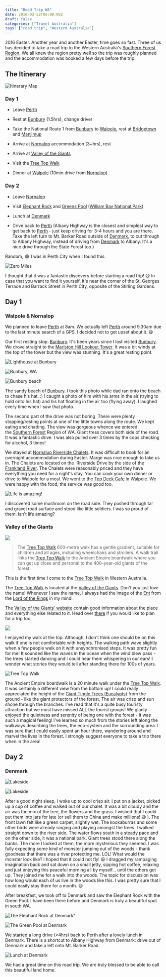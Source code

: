 ```yaml
---
title: "Road Trip WA"
date: 2016-03-22T00:00:09Z
draft: false
categories: ["Travel Australia"]
tags: ["road trip", "Western Australia"]
---
```


2016 Easter. Another year and another Easter, time goes so fast. Three of us has decided to take a road trip to the Western Australia's [Southern Forest Region](http://www.southernforests.com.au). We all knew the region pretty well so the trip was roughly planned and the accommodation was booked a few days before the trip.
## The Itinerary

![Itinerary Map](https://lh3.googleusercontent.com/hH--bSMRKVwW5-xaF4uxMmZ5hfX7ngG2TpsrUnwLOvSl7r59g0Yx3RZ6qtbR4-tbDgcrYhltWxAyYzClargXCaLjZ9yG_bs6E6rhqOnl0wbIKjgpI-E2oUimpiBrijUm3WRQxSDNuzldCqSoCrUQWQ4N9Nk-Wtk09XH8wt5TwZ7xZ9E5fx4peaK5q59fo8KNzVo5bf-aidpF9Ur6x_h--ofZ_5bQFhXBIlVNtKb3BqnKWITKY7IoorYHOqqmTeBqOuNry4VlI93MCwQlntVisa5EVNeVTeJCLmYk06iC3LxTiMU2PpNYX66N-tHwwt0b9uAfwPwMp_XIjOSK00ZQZ_Gt1mxXrQHc7-Q3hgxNFXfBY2yiR6P4eV33NXFM6hyT_uUM8PZXQXN5wrVm8P4jfWsP6LfWhNFjBASMjRnD_07q8xce-19zP0OKvNHPGk9xsoaseUVISmcB4QYAdmBN29S3tQ24_URX_JAIGt0S4ynkJw0yHp98QkZlLzBn6fSXSON1Xfhd03PfvUwQDmaHkcrZj7RE5xrV1IqUwN-DlesLtG285C-SLM-qWzfd2lEDeGw_8sqxdbjJtU3KkgcWSx_c5_fEtGN_S2E4ETBMVRgp1_LI=w539-h689-no "Itinerary Map")

### Day 1

- Leave [Perth](https://en.wikipedia.org/wiki/Perth)

- Rest at [Bunbury](http://www.bunbury.wa.gov.au/) (1.5hrs), change driver

- Take the National Route 1 from [Bunbury](http://www.bunbury.wa.gov.au/) to [Walpole](http://www.walpole.com.au/), rest at [Bridgetown](https://en.wikipedia.org/wiki/Bridgetown,_Western_Australia) and [Manjimup](https://en.wikipedia.org/wiki/Manjimup,_Western_Australia)

- Arrive at [Nornalop](https://en.wikipedia.org/wiki/Nornalup,_Western_Australia) accommodation (3+hrs), rest

- Arrive at [Valley of the Giants](http://www.valleyofthegiants.com.au/)

- Visit the [Tree Top Walk](http://valleyofthegiants.com.au/_menus/Attraction/Tree_Top_Walk.php)

- Dinner at [Walpole](http://www.walpole.com.au/) (10min drive from [Nornalop](https://en.wikipedia.org/wiki/Nornalup,_Western_Australia))

### Day 2

- Leave [Nornalop](https://en.wikipedia.org/wiki/Nornalup,_Western_Australia)

- Visit [Elephant Rock](https://en.wikipedia.org/wiki/Elephant_Rocks_(Western_Australia)) and [Greens Pool](https://en.wikipedia.org/wiki/Greens_Pool) ([William Bay National Park](https://en.wikipedia.org/wiki/William_Bay_National_Park))

- Lunch at [Denmark](http://www.denmark.com.au/)

- Drive back to [Perth](https://en.wikipedia.org/wiki/Perth) (Albany Highway is the closest and simplest way to get back to [Perth](https://en.wikipedia.org/wiki/Perth) - just keep driving for 3-4 hours and you are there. Take the left turn to Mt. Barker Road outside of [Denmark](http://www.denmark.com.au/), to cut through to Albany Highway, instead of driving from [Denmark](http://www.denmark.com.au/) to Albany. It's a nice drive through the State Forest too.)

Random, 😂 I was in Perth City when I found this:

![Zero Miles](https://lh3.googleusercontent.com/E3jOEWFYb1xDn4pdaGT9pBRcnMQP4mTqHr1tP14J7uWwo2kklij8W0I5lCA34SilZzgbzhvrNL39Y2K8zJCPDv9D5M59ohlmtxE7iXM8IwBkuD43yp5INzeTOm1xQmNX8Be5-lOaCCyAPYgnF2jlTGwmggKwBl0yEPUaOTrSbC7dd1eApHkbLpMG0IYPv_HmipJhWNC4ivAYNn39vXidajofSRc6XNIbaAIab6tSRHez4hG47pV3bbt4w-L9MPjrb7_sebnBqLayTa8moNbDVzc_A8MJ7cPeO5H71sU170BsQjlR2QSrtyejOz7K1YetQnLDGZC5WpV2JbrFAwO-pZdDcpKBnwq54COmaXD9JcG8a2EeV5xwQjrxrkBV5pPiquBhk2cugOnL6bT7ywyS9aFH0wuvUUaxNSgTE_yRaKqIxwri4et8pMK-qkiuT_gApstLbMQSpPAdQsVGZB_IUAvWJ2FJSj1w-qUfwLeHtI4SBbu9yJvpvjZUxg7O3ZxE1XLx7U15oPgDLyD7P4VEMWjrwdEl5n5_BeBi0Qu57hKB-F-XZnoplZEy0ymasHh7EZsFaFr0Oo2e3GuZKfHYji9WQn_vKL0sVTE7Xm7cUJnyZPb8dLDJ6XolTQWyyjY-gPbaSog_vB5xpvhUZH0eJDla=w620-h650-no "Zero Miles")

I thought that it was a fantastic discovery before starting a road trip! 😃 In case that you want to find it yourself, it's near the corner of the St. Georges Terrace and Barrack Street in Perth City, opposite of the Stirling Gardens.

## Day 1
### Walpole & Nornalop

We planned to leave [Perth](https://en.wikipedia.org/wiki/Perth) at 8am. We actually left [Perth](https://en.wikipedia.org/wiki/Perth) around 9.30am due to the last minute search of a GPS. I decided not to get upset about it. 😃

Our first resting stop: [Bunbury](http://www.bunbury.wa.gov.au/). It's been years since I last visited [Bunbury](http://www.bunbury.wa.gov.au/). We drove straight to the [Marlston Hill Lookout Tower](https://www.tripadvisor.com.au/Attraction_Review-g255364-d6366462-Reviews-Marlston_Hill_Lookout_Tower-Bunbury_Western_Australia.html). It was a bit windy at the top of the tower but the view was stunning. It's a great resting point.

![Lighthouse at Bunbury](https://lh3.googleusercontent.com/ADVPqMc6RgbNv4DYXeG7rHZ8THdRGI_yO87b5LSPCEdn4E-f93PAm7OmEA8iCpCyKH5ttw15otTr9hsBkc6aiUh_U2PTmfQtzVUP3mGg6PrMQ4xbqBE2NMJM_-hYu16YMLieGMZZ3VnxVNM7rpqCl_BG8WkbzdNT8acR4_VMudQX7cdhGlElL0JVZG6syV_PuSpt6yAR8sKEWjRS084idqdrUaR6AfGOnRpRsn_mxydCiRf3FAgbAxcPRwl7aAl2fid-wCXaRYJMo8cLkIO92kstkpEpg0KbJhLu3NMkTtdYNtUBNs_FkfhtOFi62SUu6G1g48KKsYX8SFQaUqk55_n4YaNxITQpDaVu4_tbwusm67OoLcMHaG5GhZG8NHFBGg204cy6eGTW010bv-q8OMhcNcgUxoSaIYMkF1t1JW7vWbwmXdJZhZgyJYMMpuviQKF8b2LJFOlz5Lznexz86sXRTO_8VRjy4oHD37i5tsfyxpG9fwl_a29Vz_xd4MtxKgGTFjuNVdRAvEbU4asvzw80SyQwJQEB09I6TyEm4w3-EH3XztOolWXg35tJ7tYoMGOksx6yG6MNZ28fWDDkO0B-DiuffokC0NIJGyIwG2Zn57jb_8WgM6qoMSZYzjgr6x1yRbdPyVhx3pFxposfj2aGME7DZ57M=w540-h720-no "Lighthouse at Bunbury")

![Bunbury, WA](https://lh3.googleusercontent.com/iQOdmh8gUj9B2FFYd_6T3LRmpG030e7Dw-IHy_6pN1uno8bf7erMUjTPAWATeg0tMYNp3WvYjjZQryZ_tHZxOs9B6dn2mpS-CoQcBMrOybambjl3UoKw1nkDh_2rEzM_cfQy4AK2uAOQbruyd3utQTCjBzqUBQv2c1_KRMuPSV2pAQlgmdtU214iw7GlV6x-tahd6iPxRCuqfd0UBJZZ6hSXcFbzCNH1B7U0p8LcOCCBL8wRjr6unACQ_LRVt3_ESVkg1svS4rBJDeCyuPbQgGxvMOgEg9y-5-yvfxx_joZqU-kBd0rtOGVyCzYfCapF5_aq9K5Q9Nzf6AgZyXwQKUwspUBlyDeBipFefQ1FgCryJ9eR_M-Yr-Udo3hAJrqMQeduaog_ozzSJekMZJEDK1iS6OW8BDh4xnX6yugl0UO91WMdYHBVyqRAz-HrG8o62h1v8Ykq5nt_vhVCvqv0ROKM3qfO4ETNhFvlBX1p6RmZRPlARXBJw7XlBk4YQBzbJipyJR0BQrStUjWe6TO63QeIC2vDhZ5sdaXjTb4kYcT4u-oWsYx0f1LNLkbKmA13oQxJPlGnxPPds-Evxx9Wdx6jM_j3mJmh1Pf4hAIsEnogHzq1lNkh8nQq9nKUAt9ySHVU99-fXHYD_1aD9u4qqwRihjCH5D1w=w960-h720-no "Bunbury, WA")

![Bunbury beach](https://lh3.googleusercontent.com/eaSSWTXI_ZP6Ab5bXb0BahGMiaAY2X8E3RZD8JOHayz5L11SL8eRTPWCqjVIYZ_BU77IP3jOPgMERFYyuxboADbosU_KN3WM1rhcJ5GcGZWTCZdxHelzUwFrDPtz7Y6iLX-tUobocTr7sHAKIuhretSDaE9Xy3CNictp3aoOcywe9QWC1T11qIY9KYE-5jntIBINkTa_YSAd3LZnJlg5FYqZyGvaAPxVGkgGPnunDPCGfqSvf9jSU4wwgkoWjeN_fcFzp-1otXGJyTblqTKf9WITlqfjiEeEUltXJeyfqtD3QEex2Q8iMoOAhQetXWVoqLQdxMJtTf5ydr6pED_KpwdTlYvC4kppeY72CuzFl3P9LpyARQhowMj7K-FrgllbZJgP5M_nch375_eG_72h8u8liYaBgipwz2E0QOmDYMYnWC95i724fx-GgoIwFkYCw-4kzUdi5Xp4_GY08xrrbp35r-0kMrzgGoAsr1ID26aK8STN50q8X8f76xBVKwuX-BWQXMVRrJ1kyxxOf1d-QCk9IrF9amSW4bD0NnoDB7SSrGUYislQtku-e8E0KjmNaV6rUEJ0FU_wK7JL7zR6oM8IGHmqgnqmXVeyr3iJubIk3M1LU_FxKTaXRrpGCRBQmQYNHXaZwqwtyWcVVUQoRq2Olu86nD5z=w960-h720-no "Bunbury beach")

The sandy beach of [Bunbury](http://www.bunbury.wa.gov.au/). I took this photo while dad ran onto the beach to chase his hat. :) I caught a photo of him with his arms in the air (trying to hold onto his hat) and his hat floating in the air too (flying away). I laughed every time when I saw that photo.

The second part of the drive was not boring. There were plenty stopping/resting points at one of the little towns along the route. We kept eating and chatting. The view was gorgeous whence we entered the [Southern Forest](http://www.southernforests.com.au) Region of WA. Giant tress covers both side of the road. It was a fantastic drive. I was also pulled over 3 times by the cops checking for alcohol, 3 times!

We stayed at [Nornalup Riverside Chalets](http://www.nornalupriversidechalets.com.au). It was difficult to book for an overnight accommodation during Easter. Marge was nice enough to take us in. The Chalets are located on the  Riverside Drive by the side of the [Frankland River](https://en.wikipedia.org/wiki/Frankland_River). The Chalets were reasonably priced and they have everything you need for a night's stay. You can cook your own dinner or drive to Walpole for a meal. We went to the [Top Deck Cafe](https://www.tripadvisor.com.au/Restaurant_Review-g488368-d2627089-Reviews-Top_Deck_Cafe-Walpole_Western_Australia.html) in Walpole. We were happy with the food, the service was good too.

![Life is amazing!](https://lh3.googleusercontent.com/QL9mbfA6_m-jDGKpnQ3SKLSHWCz-vqlXp36pTam5KSKIfBDviEoeGYuM6rKx7VdiZ4LzV00d9YbqxeIpGZrAJQKWmogU4lK91cDcYCA-xq2xcERyZDqg6KI8A6UfskpyJX4QUneDwdivCratYlEjLRn27VtMQf_IQcW9KYYkF2msGxGd5P1Y94yORiwKC7IoorOQ-LKfeWAaY4ETuko5G-sSt_mwBdPugXDHH5zlCPUXtH95uZW-mMTb1942LGtqI-BjngrFH_vbCKjXpWRK0edN3xrdJeOsgeta1o4uSraWa3G9VkhaPHA4iIfG0bSEqXrqEs4ywndscKb5X5-dgPTK1MCOAr3mOjXbIDZNDz-aKtsmxTw4GKJ89sQ7zlinujwFAkFIka12Pnpa7CbX1h00I8kbXTMTlov7ibyGutDx0g4Zn1Z0BwZ6eqA_pJlduzQ0iHeCiykL6uxQ42ip5s4lGVLixd1kq5tetkPI90qhKll4aupqfpGD3Tv0Oz35DR0Hng035s5g-LhGWHP_OSC6158jUQmski-_t1qFM-i6MDhNeF0RzbxF8BR6kpYTlkZehoWa3kUSRC1ZyzMPrV4vXpUBiMAYncXbqYAxK8nkfizj=w458-h662-no "Life is amazing!")

I discovered some mushroom on the road side. They pushed through tar and gravel road surface and stood like little soldiers. I was so proud of them. Isn't life amazing?

### Valley of the Giants

<img class=" aligncenter" src="https://lh3.googleusercontent.com/MlkEJZb8FQMBwfUkc36kgr5bY75XM1IHAav6iJhHDj85d2XR_kmge3nozbkq232aV__ueVFGnFk50TpYWOxsRsbPf0-0ifa0m3HjvT0B8VYZyWzi0_Z9HCEnClOhoQIX0BRePO6e8zz5BQ2QKUhgcRymmXlSJE0tuWeQNGBPAlXv0ZDQhme0qbi6KtzNJlxRviGcYewS9ezn56QDzRWPpWtTjnZGFfG8dQwe_ooVZU46Y3TtLSRYgWoKZWpE6leMNzS0txuiKVgVv1Jv_VuVrgLwfeukLYELKLVpQG76yrWs1QB_Y-KtsS3StLqJYQ5jBV6223lnL_TZIykNxLPF40SF1ejQ0Nxp8Sttz1vMlcOiZVqm1glD919e2YFMyt_m0sYgFuxCPYXqR8S9H5c5CidEjoRFRDEAWVk803on5HkHDMZ0tQCE7ZqeflVgG58CxplJJEZGQCRnArd74VMwThqU6_qcUzCUm_Pezi0BmJ4JFeB1-_5LGDB4awqk-wCQsX-uh8gzeZ7x81AZWBwcKD9cL5w4tC1KlPZ24FL7WUee97Th_B72mebWpTB6o4yEvsZUeEhgJ8e-shajMGjyxmpiEuf1WTC6j1e16tVgdUp4zmIANG3X9KuztWTqDbCr-TjmLdwuwqUC1SY8olQeRKg8zKsuUKnv=w540-h720-no">

>The [Tree Top Walk](http://valleyofthegiants.com.au/_menus/Attraction/Tree_Top_Walk.php) 600-metre walk has a gentle gradient, suitable for children and all ages, including wheelchairs and strollers.
A walk trail links the [Tree Top Walk](http://valleyofthegiants.com.au/_menus/Attraction/Tree_Top_Walk.php) to the Ancient Empire boardwalk where you can get up close and personal to the 400-year-old giants of the forest.

This is the first time I come to the [Tree Top Walk](ttp://valleyofthegiants.com.au/_menus/Attraction/Tree_Top_Walk.php) in Western Australia.

The [Tree Top Walk](http://valleyofthegiants.com.au/_menus/Attraction/Tree_Top_Walk.php) is located at the [Valley of the Giants](http://valleyofthegiants.com.au/). Don't you just love the name! Whenever I saw the name, I always had the image of the [Ent](https://en.wikipedia.org/wiki/Ent) from the [Lord of the Rings](https://en.wikipedia.org/wiki/The_Lord_of_the_Rings) in my mind.

The [Valley of the Giants' website](http://valleyofthegiants.com.au/) contain good information about the place and everything else related to it. Head over [there](http://valleyofthegiants.com.au/) if you would like to plan for a trip too.

<img class=" aligncenter" src="https://lh3.googleusercontent.com/SNmvwDCL-PnSwWdrsvdm-EZjnVaXpxow2ypfDxUUrNxkc8XRymzy9UfzL3dG_ImEMZYES2sEEownLkjKIAdjsBKXocVnFTxz4tVzH9QXFSSe3lSn9796s3qB4pt1F9CJOL_EoSDi6J9QgIvxi5uqZZ2BRHZaKS2OFjKNz6jfq9E0iS7WrU6cLncvyvISlbpFpGTS4CVxWgkSYWlmuVQ1JlVOxfyo7ZX26roXQj7QbNOF5_7AClwtIkwNepJ2fVUzDWALm59z6XkGcVHu7O90OAmaEJwLHyABlh3T0ii8K9L-7P6rkAmronfNyvklAa37tIbKY69Yk5mpgNaHFbbbTp-7ZR9LDXycNzqud2gjEVuCArJqhyRueeKIhz7JoKtHorp4QQvie9rY_ja_2MCFfv1ShjcFU2b8nkHb1W46Y6oRjIMSKSN6vjBad26nl7e4PL-XHCH29PkrCmW3SVk4xoR7eTvY6Rej7WVZQ7bEYPVzZPehq1OHf3ZAVMOMdWpOm__rrqkmEzv14BcLlBh6nqwynGKpnCXIQINqK8nJbCMZtL17aA-JliDs16WyBZP6A-kj913d9JJxzn6iUZVknzx6f50mB4M3Hnn5bVb9DdRfP_U7XJllwgxXM6LKmCE5bS4_UYw5CIsaIV8BervfrZbARlp8xLqw=w540-h720-no">

I enjoyed my walk at the top. Although, I don't think one should be on this walk if one is not comfortable with heights. The walking path wave slightly when a few people walk on it with unsynchronised steps. It was pretty fun for me! It sounded like the waves in the ocean when the wind blew pass - the trees started dancing and I could hear them whispering in our ears! I wonder what stories they would tell after standing there for 100s of years.

![Tree Top Walk](https://lh3.googleusercontent.com/wHkqlddIfVkNTmwoZGZdBT8rq1wxyt27z7prEXb0NtVv17wr-z0eCvfqUQPS217D1dfkyVA0uKB2yRWD7ivPC9v0RSoB9h7jCcc9buYsT_M7_L50AfkNHt6pbMZK20lP3D1B6bhB6_jNxgh9HvEn0JejbqHmmra9B163Hwnf3GhnbGjNbibhEc5xEDv-7D_AMJSsDZ2ZBU78PwWT9ZTZke051h0dXCe6A1tQOCTXhr9eGOZqqbrPSLGvPoMuwxUc2e4ECMNSN5jRTtU7A2qs3GbuREOVm-fgVVvxq6Te4mo5b0SY55EerzCacia7GFgFcLcY0WLq2wEM9rd8FIRXsOdp9nNPgbjy9nMaOHTYr4MOHk0hybYcnDAyPBZ-1WZpJ_x5ex_tRK6TKQLQyM1J6mDb6O-9OoEKguOdLmKTKUaY55grMvAIsPGIcmVsxltHi5IjwjznyOvQ6YJI3dMh_pQ6zdYQV2eEUmSH9TKEoVBUYXmhx3GpZRt9LKli1ebzwPdhkELAtKxgNEP6-IiOBt_pilvwqxv-xhCz1oNWyvK6rGBj4hLSqshe-KxqssiIw4Uwm9EkmvU0xKXLdtpk-1F_qmYzOgKuQWwM8x2olBhG3IGvVCH8XScp9gNCSn_T6wZ1JwLjg8xC9865tlqSJdp9O_aFpbJR=w446-h720-no)

The Ancient Empire boardwalk is a 20 minute walk under the [Tree Top Walk](http://valleyofthegiants.com.au/_menus/Attraction/Tree_Top_Walk.php). It was certainly a different view from the bottom up! I could really appreciated the height of the [Giant Tingle Trees (Eucalypts)](https://parks.dpaw.wa.gov.au/site/giant-tingle-tree) from the ground - like the giant protectors of the forest. The air was crisp and sun shone through the branches. I've read that it's a quite busy touristy attraction but we must have missed ALL the tourist groups! We gladly enjoyed the quietness and serenity of being one with the forest - it was such a magical feeling! I've learned so much from the stories left along the walkways describing the trees, the eco-system and the surrounding area. I was sure that I could easily spent an hour there, wandering around and marvel the lives in the forest. I strongly suggest everyone to take a trip there when in the area!

## Day 2
### Denmark

![Lakeside](https://lh3.googleusercontent.com/RmABS5i83MbtnyO7VSqiP_94zDuNWb6AGi6COsD3fLZ3loAV8Zr9Je7lTm5oHQxktWXGHPVdisIZ5nNxvNeiP7ObECfUQjnnauQODQ8ulIWspcF3k-lmVOSlGjV477pAspulWLPUqRDhgSWMeO2SxAWGc8I9P_cpcYpuGhreTelaMb-q6ZkGH5NqVSWqM-Kjvb9yZEDrhz1Dz-zt1uDiD4c7E2Uh06MP41ZgxLDM-7yiJLGrIESmB8IIYpGkCQzvsQxtgDjbsOB3jHxQeDgAPs27w0FkAMFDgMdeoU2KwRP6qVkxl1EbvZbYrKDWZPTMoswDaMbUBlqkuP3-E0IF8CSdS48fbxqldime2Pv245VbPBx9Jh19T_HBTCpWmk4DpMqHNekHCxMvdDKb9KzhW5H0avg2fY7LyGrUZ7Mp7pbx1ViAW8f8r6vkN1XqmZD8jT2jFWslc2dbs_JOFM-W7VWN2KJs1a2nYRNjhbrujlpi8InNVRYHChILU9k6vDY2x_GFiOkfo1a5AUyxDAqYN48KoIkQ1wdX5iaP01wxq9SW2MJWZ41J1M-AHq-UXhB5-0MH7Z82PTx1UVBwmznIRp9pbiYKvQFE9iib8DT75cKBjION7y4SNalj-jfx5VRTlzU-rfwIaEIdm_ZwEML-XEnqNYSLko5o=w540-h720-no)

![Lakeside](https://lh3.googleusercontent.com/ZUcyZnCn9hD5kuGcCrgsnlHJ8iCYUQiz-sIpchQo4ufVYezt297bj9HqJNCZjASJza9L4tCyCyLyJxvwMFva67YERIixQEFP8xtmmb1SWyi9LcY3yneWe03wPrOxxXtReE4-5ggsBRqZQ3XKo7-Lonnz7uPtkwVxvdYOjw6nUR72_ywjqNFjSATz-YkTsVyFsAwVQp45Ck89uqOGo1R3w1gxBzLMlTTGnKAp98_sGr7E7bxOwupOv7PqKRdgxcqu6NttE0vBkDI87GRhUX95Xhvbh5fVrEFQK9aENOwjuNd5tQCLbeeKUXUtUb4vYeeoYQ5RQDbrhV2QPZofo09UbvuyoEP02XPy1djtzdXg9H2KHOJAP0xy9AaeHC5PQtyqz5oPJEh2Voa-Id6yZtmd0AFD-Ea3ObfPthKeuQXBB6irorH3FcMl0GKQ67XQCeesyjV7TsrE5xQ-GiJ34V69M6Rze_CIA7ksxG5c2SvWbXXJygQgIt5eaSU8iEYolur4Ibo7arUKxOujfgx6qeZYMttSzcPgMBXntqzHY8qzd2O22rAchxbxD2oGLNA-vwKDSc3B0dhw9Fth75IBaiIf90Vsvvz2qjHZmat3PASk2p1QP3yZu3N_R75XiDXvxDzJ2DBrzksevefVdixhZ5xlpM8xQ9DU0bdm=w540-h720-no)

After a good night sleep, I woke up to cool crisp air. I put on a jacket, picked up a cup of coffee and walked out of our chalet. It was a bit cloudy and the air was the mix of the tree, the flowers and the grass. I wished that I could put them into jars for late (or sell them to China and make millions! 😃 ). The front lawn felt like a green carpet, slightly wet. The kookaburras and some other birds were already singing and playing amongst the trees. I walked straight down to the river side. The water flows south in a steady pace and on the other side, it was a national park. Giant trees stood there along the banks. The more I looked at them, the more mysterious they seemed. I was fully expecting some kind of monster jumping out of the woods - thank goodness that there was a river protecting me. LOL! What would the monster look like? I hoped that it could not fly! 😃 I dragged my rampaging imagination back and sat down on a small jetty, sipping hot coffee, relaxing and just enjoying this peaceful morning all by myself... until the others got up. They joined me for a walk into the woods. The topic for discussion was how long would each of us live in the woods like this. I was pretty sure that I could easily stay there for a month. 😃

After breakfast, we took off to Denmark and saw the Elephant Rock with the Green Pool. I have been there before and Denmark is truly a beautiful spot in south WA.

![The Elephant Rock at Denmark](https://lh3.googleusercontent.com/s4HCeA14CPu4LEza0sl8mvFEfmDgVx2aO7ldZh4Y3CBQ3LAW1m_2ljDYluacwJhMxaFZktqbT6VAPStN3PE8fX9L82pUeV5s20HjVm4xf7ydZkcb84-ucfxsvyPos6QVqiV4AfW9qe9H86JH72ip6PoukVyBX2zPcuyIqDb5dPkCidVPYH-CoNreXzL0-6HQAstQYGFYaGrASrs6-cZQa9bYEPt1K8JZg_10jW1aJI7fc1vji6hQdBvUUhrEidZGVVVG4mpnljE3KrS6LBDqfkTppcREaIFSDrkMfoVy1Okh0uJQHF7VpU5556hLXhjqfk1SEPwdSyGEbQnk_qjPoiMMXgsXYjMTSJndVzK5UedoRmNbFqlYLNymfY7rXOyH0qIomNM3YenxenACsFJVmSKh9Jg4m74GR8hvH8cM5tTjoaHqLjf_kqkNLoLi8f3zAdhu4JsIomOri_8JcKSypNYxGwNfzznSv06DxojgzhIhc8fDZjRxs0i57XI1BPiq6kiyqFnoZvQjW_EQrxH2wnUzj_wWbz2t_MWwuZfDuz0FOGN8ZZA6Bo5EzFKUG8AkDEGMKSJlvSM6k8lzXhfKi35zmL6YqX_2haJMneA8StvmTbaNCZulA0ouOVYtgEGLKvpk0MK_-3R8eIJ-KBHIVZ7sW7J9jQq3=w960-h720-no "The Elephant Rock at Denmark")"

![The Green Pool at Denmark](https://lh3.googleusercontent.com/FifEssc3hCoHGRdjqKP4EtuT6fs9j4h68bJ9C1_18WG_zO6rYW4M0bU17iz6OGeLSeCJoRkXYv-LN7lwmBFu9G21FF1ofp6ug3Oy_4yXvFca-IjB8EcCqUczAIjvjaNc5oTryZkjutfzm22KWcD1V7tw-FKi0tm5amINwQwOhLxQdD2WyI1Mbn_7rwdIeA2qEa11YNfYz979NUj6NqPg3mb9aJjgt_ON3dqTU1X0v6fizfk3WFIlAleSEM2PXaPvqYOeC-LXvpJPcMmFf8l9vihRLKpKglaOQPrCUR1MAJBOjz0hbbgTU84cHMlZsuNlvy8uiuamAuRq8AF3VHqlp2bLvI3ab7UedYIXKssTVw-1xgSEV7S3Tu8Bh8i7vblBcuA3DE4yP4Zx9vZgM0p_k-ZrM4fHnGoRX6vS-08_y-cRU-Iryy_jcHDLbjtNbqdZK0EfIBfGKUWEHACnl3SOiBhLN8yyIgROvhTvVfUlalqvSqaBX_1y6EiFabZ-a7A1kQAADE2XdMXObHOSBOs-HElmjSnn9yHz1-LEsRY2j1hgLBkmW66dVn_JfdnIhYFavTdrIa9jkdBe_ACzgUkm03qxHSPPZdHr524YhyDRkKN9ekZZbPzs2Ef9KBlX9IP4m0kuNglOmH8EAeKl6Y3tpJHfoiD5c3G2=w960-h720-no "The Green Pool at Denmark")

We started a long drive (&gt;4hrs) back to Perth after a lovely lunch in Denmark. There is a shortcut to Albany Highway from Denmark: drive out of Denmark and take a left onto Mt. Barker Road.

![Lunch at Denmark](https://lh3.googleusercontent.com/7qpT2ll8SbvQaniFl3fd3-R02fOzKkc96NhGAxZsIxLeDQW9xwLS2E4CSNvyyKFKulZWPamc2rZU5xg0BRTSC5dTJKLUtPrRcVBvJP388kW8-zeRu9zTQ93l6EbSgfMY-ZR55xIzY0ZXcKUpuuTxweGaJC8HXL9b_fYYV06SRRGruOqFk5k_ksO1tF4taBnvZAtZDXCUo_sZ5wIB5Gw7Y3rIBWxA33CyAXtgtnw0SMpXadN5M1B4TkM3C0wFkL1nw-qcwDangQqH7KZyVRws0dlQ0CztmNsV8n5g9f5PNzrlA-dgYejUSXV80MGBCZdvxjw_JUp2-TWmreDdol2UDpcAa3f2is6yvE9AVJCy0Q8j_8vsulKmJiokRh1d811o5rxmrG5eDemJxh7GPsVHo1jt91VMtRXbaK3Nz7dTKrGb0EJ9KkyJM8ewjwsnpNtB5IEzBcVuJhD51UxqBc0N3_1aKbbGjWwyNHpMJdQjoVJhtybDTJQAcz5R3uceUwNI5-8wACVNjBfEvQTVqhXI4a1FbriwMrVwdANIqzHca5FeME6Wo8tjtN77o9b7IwBkMoGQ-nXcKiGupmwPOUWud6toPhRwv6FTHNntcmrFMmvqKhPg=w195-h244-no "Lunch at Denmark")

We had a great time on this road trip. We are truly blessed to be able to call this beautiful land home.